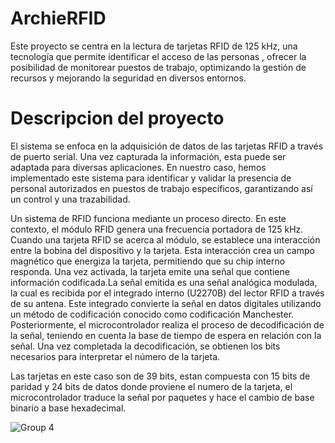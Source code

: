# ArchieRFID

Este proyecto se centra en la lectura de tarjetas RFID de 125 kHz, una tecnología que permite identificar el acceso de las personas , ofrecer la posibilidad de monitorear puestos de trabajo, optimizando la gestión de recursos y mejorando la seguridad en diversos entornos. 

<h1>Descripcion del proyecto </h1>

El sistema se enfoca en la adquisición de datos de las tarjetas RFID a través de  puerto serial. Una vez capturada la información, esta puede ser adaptada para diversas aplicaciones. En nuestro caso, hemos implementado este sistema para identificar y validar la presencia de personal autorizados en puestos de trabajo específicos, garantizando así un control y una trazabilidad.

Un sistema de RFID  funciona mediante un proceso directo. En este contexto, el módulo RFID genera una frecuencia portadora de 125 kHz. Cuando una tarjeta RFID se acerca al módulo, se establece una interacción entre la bobina del dispositivo y la tarjeta. Esta interacción crea un campo magnético que energiza la tarjeta, permitiendo que su chip interno responda. Una vez activada, la tarjeta emite una señal que contiene información codificada.La señal emitida es una señal analógica modulada, la cual es recibida por el integrado interno (U2270B) del lector RFID a través de su antena. Este integrado convierte la señal en datos digitales utilizando un método de codificación conocido como codificación Manchester. Posteriormente, el microcontrolador realiza el proceso de decodificación de la señal, teniendo en cuenta la base de tiempo de espera en relación con la señal. Una vez completada la decodificación, se obtienen los bits necesarios para interpretar el número de la tarjeta.

Las tarjetas en este caso son de 39 bits, estan compuesta con 15 bits de paridad y 24 bits de datos donde proviene el numero de la tarjeta, el microcontrolador traduce la señal por paquetes y hace el cambio de base binario a base hexadecimal.

![Group 4](https://github.com/user-attachments/assets/04e1c3cc-3a03-4207-9d2f-2c8c5ad525b5)
